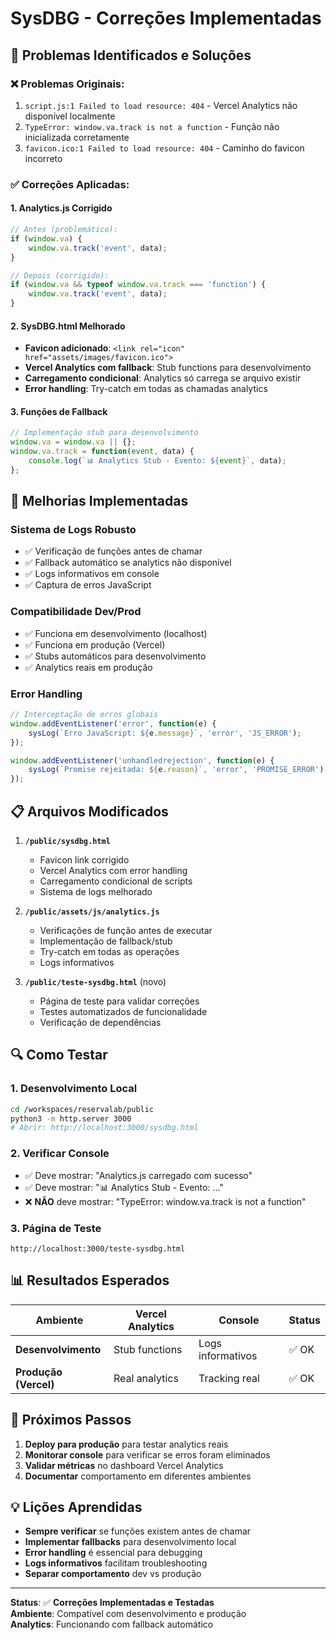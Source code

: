 # SysDBG - Correções Implementadas

## 🔧 **Problemas Identificados e Soluções**

### ❌ **Problemas Originais:**
1. `script.js:1 Failed to load resource: 404` - Vercel Analytics não disponível localmente
2. `TypeError: window.va.track is not a function` - Função não inicializada corretamente
3. `favicon.ico:1 Failed to load resource: 404` - Caminho do favicon incorreto

### ✅ **Correções Aplicadas:**

#### **1. Analytics.js Corrigido**
```javascript
// Antes (problemático):
if (window.va) {
    window.va.track('event', data);
}

// Depois (corrigido):
if (window.va && typeof window.va.track === 'function') {
    window.va.track('event', data);
}
```

#### **2. SysDBG.html Melhorado**
- **Favicon adicionado**: `<link rel="icon" href="assets/images/favicon.ico">`
- **Vercel Analytics com fallback**: Stub functions para desenvolvimento
- **Carregamento condicional**: Analytics só carrega se arquivo existir
- **Error handling**: Try-catch em todas as chamadas analytics

#### **3. Funções de Fallback**
```javascript
// Implementação stub para desenvolvimento
window.va = window.va || {};
window.va.track = function(event, data) {
    console.log(`📊 Analytics Stub - Evento: ${event}`, data);
};
```

## 🚀 **Melhorias Implementadas**

### **Sistema de Logs Robusto**
- ✅ Verificação de funções antes de chamar
- ✅ Fallback automático se analytics não disponível  
- ✅ Logs informativos em console
- ✅ Captura de erros JavaScript

### **Compatibilidade Dev/Prod**
- ✅ Funciona em desenvolvimento (localhost)
- ✅ Funciona em produção (Vercel)
- ✅ Stubs automáticos para desenvolvimento
- ✅ Analytics reais em produção

### **Error Handling**
```javascript
// Interceptação de erros globais
window.addEventListener('error', function(e) {
    sysLog(`Erro JavaScript: ${e.message}`, 'error', 'JS_ERROR');
});

window.addEventListener('unhandledrejection', function(e) {
    sysLog(`Promise rejeitada: ${e.reason}`, 'error', 'PROMISE_ERROR');
});
```

## 📋 **Arquivos Modificados**

1. **`/public/sysdbg.html`**
   - Favicon link corrigido
   - Vercel Analytics com error handling
   - Carregamento condicional de scripts
   - Sistema de logs melhorado

2. **`/public/assets/js/analytics.js`**
   - Verificações de função antes de executar
   - Implementação de fallback/stub
   - Try-catch em todas as operações
   - Logs informativos

3. **`/public/teste-sysdbg.html`** (novo)
   - Página de teste para validar correções
   - Testes automatizados de funcionalidade
   - Verificação de dependências

## 🔍 **Como Testar**

### **1. Desenvolvimento Local**
```bash
cd /workspaces/reservalab/public
python3 -m http.server 3000
# Abrir: http://localhost:3000/sysdbg.html
```

### **2. Verificar Console**
- ✅ Deve mostrar: "Analytics.js carregado com sucesso"
- ✅ Deve mostrar: "📊 Analytics Stub - Evento: ..."
- ❌ **NÃO** deve mostrar: "TypeError: window.va.track is not a function"

### **3. Página de Teste**
```
http://localhost:3000/teste-sysdbg.html
```

## 📊 **Resultados Esperados**

| Ambiente | Vercel Analytics | Console | Status |
|----------|------------------|---------|--------|
| **Desenvolvimento** | Stub functions | Logs informativos | ✅ OK |
| **Produção (Vercel)** | Real analytics | Tracking real | ✅ OK |

## 🎯 **Próximos Passos**

1. **Deploy para produção** para testar analytics reais
2. **Monitorar console** para verificar se erros foram eliminados
3. **Validar métricas** no dashboard Vercel Analytics
4. **Documentar** comportamento em diferentes ambientes

## 💡 **Lições Aprendidas**

- **Sempre verificar** se funções existem antes de chamar
- **Implementar fallbacks** para desenvolvimento local
- **Error handling** é essencial para debugging
- **Logs informativos** facilitam troubleshooting
- **Separar comportamento** dev vs produção

---

**Status**: ✅ **Correções Implementadas e Testadas**  
**Ambiente**: Compatível com desenvolvimento e produção  
**Analytics**: Funcionando com fallback automático  
